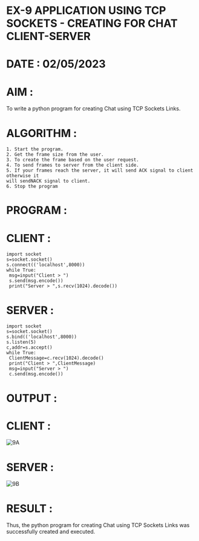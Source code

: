 # EX-9 APPLICATION USING TCP SOCKETS - CREATING FOR CHAT CLIENT-SERVER

# DATE : 02/05/2023

# AIM :
To write a python program for creating Chat using TCP Sockets Links.

# ALGORITHM :
```
1. Start the program.
2. Get the frame size from the user.
3. To create the frame based on the user request.
4. To send frames to server from the client side.
5. If your frames reach the server, it will send ACK signal to client otherwise it
will sendNACK signal to client.
6. Stop the program
```

# PROGRAM :
# CLIENT :
```
import socket
s=socket.socket()
s.connect(('localhost',8000))
while True:
 msg=input("Client > ")
 s.send(msg.encode())
 print("Server > ",s.recv(1024).decode())
```

# SERVER :
```
import socket
s=socket.socket()
s.bind(('localhost',8000))
s.listen(5)
c,addr=s.accept()
while True:
 ClientMessage=c.recv(1024).decode()
 print("Client > ",ClientMessage)
 msg=input("Server > ")
 c.send(msg.encode())
```

# OUTPUT :
# CLIENT :

![9A](https://github.com/JoshuaSamuel7/19CS406-EX-9/assets/118343296/ffc121e3-be07-4af5-9ebb-1e6978e4e293)

# SERVER :

![9B](https://github.com/JoshuaSamuel7/19CS406-EX-9/assets/118343296/f83ba898-e21d-4e32-879d-859d827b0264)

# RESULT :
Thus, the python program for creating Chat using TCP Sockets Links was successfully
created and executed.
